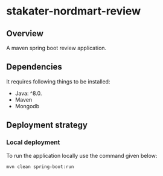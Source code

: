 # stakater-nordmart-review

## Overview

A maven spring boot review application.

## Dependencies

It requires following things to be installed:

* Java: ^8.0.
* Maven
* Mongodb

## Deployment strategy

### Local deployment

To run the application locally use the command given below:

```bash
mvn clean spring-boot:run
```


